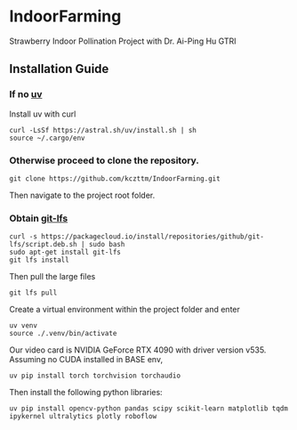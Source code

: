 # IndoorFarming
Strawberry Indoor Pollination Project with Dr. Ai-Ping Hu GTRI

## Installation Guide
### If no [uv](https://github.com/astral-sh/uv)

Install uv with curl
```
curl -LsSf https://astral.sh/uv/install.sh | sh
source ~/.cargo/env
```

### Otherwise proceed to clone the repository.
```
git clone https://github.com/kczttm/IndoorFarming.git
```
Then navigate to the project root folder.

### Obtain [git-lfs](https://packagecloud.io/github/git-lfs/install)
```
curl -s https://packagecloud.io/install/repositories/github/git-lfs/script.deb.sh | sudo bash
sudo apt-get install git-lfs
git lfs install
```
Then pull the large files 
```
git lfs pull
```

Create a virtual environment within the project folder and enter
```
uv venv
source ./.venv/bin/activate
```

Our video card is NVIDIA GeForce RTX 4090 with driver version v535.
Assuming no CUDA installed in BASE env, 
```
uv pip install torch torchvision torchaudio
```

Then install the following python libraries:
```
uv pip install opencv-python pandas scipy scikit-learn matplotlib tqdm ipykernel ultralytics plotly roboflow
```

